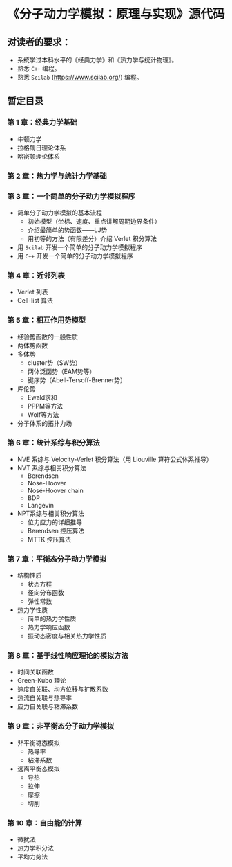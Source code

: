 # 《分子动力学模拟：原理与实现》源代码


## 对读者的要求：
* 系统学过本科水平的《经典力学》和《热力学与统计物理》。
* 熟悉 `C++` 编程。
* 熟悉 `Scilab` (https://www.scilab.org/) 编程。

## 暂定目录

### 第 1 章：经典力学基础
* 牛顿力学
* 拉格朗日理论体系
* 哈密顿理论体系

### 第 2 章：热力学与统计力学基础

### 第 3 章：一个简单的分子动力学模拟程序
* 简单分子动力学模拟的基本流程
  * 初始模型（坐标、速度、重点讲解周期边界条件）
  * 介绍最简单的势函数——LJ势
  * 用初等的方法（有限差分）介绍 Verlet 积分算法
* 用 `Scilab` 开发一个简单的分子动力学模拟程序
* 用 `C++` 开发一个简单的分子动力学模拟程序

### 第 4 章：近邻列表
* Verlet 列表
* Cell-list 算法

### 第 5 章：相互作用势模型
* 经验势函数的一般性质
* 两体势函数
* 多体势
    * cluster势（SW势）
    * 两体泛函势（EAM势等）
    * 键序势（Abell-Tersoff-Brenner势）
* 库伦势
  * Ewald求和
  * PPPM等方法
  * Wolf等方法
* 分子体系的拓扑力场

### 第 6 章：统计系综与积分算法
* NVE 系综与 Velocity-Verlet 积分算法（用 Liouville 算符公式体系推导）
* NVT 系综与相关积分算法
    * Berendsen
    * Nosé-Hoover
    * Nosé-Hoover chain
    * BDP
    * Langevin
* NPT系综与相关积分算法
    * 位力应力的详细推导
    * Berendsen 控压算法
    * MTTK 控压算法

### 第 7 章：平衡态分子动力学模拟
* 结构性质
    * 状态方程
    * 径向分布函数
    * 弹性常数
* 热力学性质
    * 简单的热力学性质
    * 热力学响应函数
    * 振动态密度与相关热力学性质

### 第 8 章：基于线性响应理论的模拟方法
* 时间关联函数
* Green-Kubo 理论
* 速度自关联、均方位移与扩散系数
* 热流自关联与热导率
* 应力自关联与粘滞系数

### 第 9 章：非平衡态分子动力学模拟
* 非平衡稳态模拟
    * 热导率
    * 粘滞系数
* 远离平衡态模拟
    * 导热
    * 拉伸
    * 摩擦
    * 切削

### 第 10 章：自由能的计算
* 微扰法
* 热力学积分法
* 平均力势法

